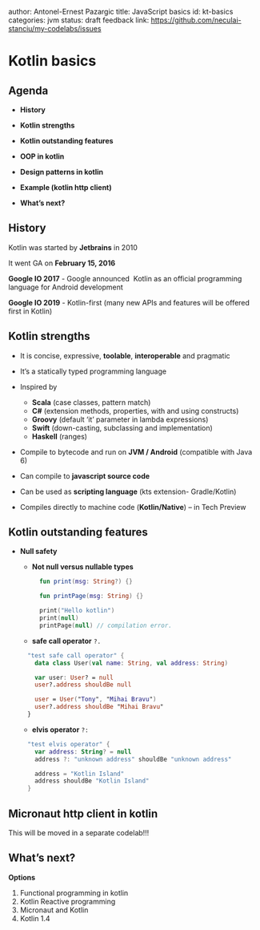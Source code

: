author: Antonel-Ernest Pazargic
title: JavaScript basics
id: kt-basics
categories: jvm
status: draft
feedback link: https://github.com/neculai-stanciu/my-codelabs/issues

# Kotlin basics

## Agenda

* **History**

* **Kotlin strengths**

* **Kotlin outstanding features**

* **OOP in kotlin**

* **Design patterns in kotlin**

* **Example (kotlin http client)**

* **What’s next?**

## History

Kotlin was started by **Jetbrains** in 2010

It went GA on **February 15, 2016**

**Google IO 2017** - Google announced  Kotlin as an official programming language for Android development

**Google IO 2019** - Kotlin-first (many new APIs and features will be offered first in Kotlin)

## Kotlin strengths

* It is concise, expressive, **toolable**, **interoperable** and pragmatic

* It’s a statically typed programming language

* Inspired by
  * **Scala** (case classes, pattern match)
  * **C#** (extension methods, properties, with and using constructs)
  * **Groovy** (default ‘it’ parameter in lambda expressions)
  * **Swift** (down-casting, subclassing and implementation)
  * **Haskell** (ranges)

* Compile to bytecode and run on **JVM / Android** (compatible with Java 6)

* Can compile to **javascript source code**

* Can be used as **scripting language** (kts extension- Gradle/Kotlin)

* Compiles directly to machine code (**Kotlin/Native**) – in Tech Preview

## Kotlin outstanding features

* **Null safety**

  * **Not null versus nullable types**

    ```kotlin
      fun print(msg: String?) {}

      fun printPage(msg: String) {}

      print("Hello kotlin")
      print(null)
      printPage(null) // compilation error.
    ```

  * **safe call operator** `?.`

  ```kotlin
    "test safe call operator" {
      data class User(val name: String, val address: String)

      var user: User? = null
      user?.address shouldBe null

      user = User("Tony", "Mihai Bravu")
      user?.address shouldBe "Mihai Bravu"
    }
  ```

  * **elvis operator** `?:`

  ```kotlin
    "test elvis operator" {
      var address: String? = null
      address ?: "unknown address" shouldBe "unknown address"

      address = "Kotlin Island"
      address shouldBe "Kotlin Island"
    }
  ```

## Micronaut http client in kotlin

This will be moved in a separate codelab!!!

## What’s next?

**Options**

  1. Functional programming in kotlin
  2. Kotlin Reactive programming
  3. Micronaut and Kotlin
  4. Kotlin 1.4
